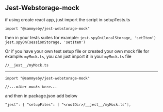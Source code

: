 ## Jest-Webstorage-mock

if using create react app, just import the script in setupTests.ts

`import "@sammyeby/jest-webstorage-mock"`

then in your tests suites for example:
`jest.spyOn(localStorage, 'setItem')`
`jest.spyOn(sessionStorage, 'setItem')`

Or if you have your own test setup file or created your own mock file for example: `myMock.ts`,
you can just import it in your `myMock.ts` file

`//__jest__/myMock.ts`

---
`import "@sammyeby/jest-webstorage-mock"`

_`//...other mocks here...`_

and then in package.json add below

`"jest": {
"setupFiles": [
"<rootDir>/__jest__/myMock.ts"],`
